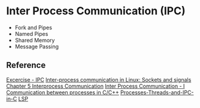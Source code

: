 # Inter Process Communication (IPC)

- Fork and Pipes
- Named Pipes
- Shared Memory
- Message Passing

## Reference
[Excercise - IPC](https://curtsinger.cs.grinnell.edu/teaching/2019S/CSC213/exercises/ipc/)
[Inter-process communication in Linux: Sockets and signals](https://opensource.com/article/19/4/interprocess-communication-linux-networking)
[Chapter 5 Interprocess Communication](https://docs.oracle.com/cd/E19683-01/806-4125/6jd7pe6bm/index.html)
[Inter Process Communication - I](https://cse.iitkgp.ac.in/~goutam/IIITKalyani/os/lect/ls3.pdf)
[Communication between processes in C/C++](https://biendltb.github.io/tech/inter-process-communication-ipc-in-cpp/)
[Processes-Threads-and-IPC-in-C](https://github.com/mansurmuaz/Processes-Threads-and-IPC-in-C)
[LSP](https://github.com/SoumyaCode74/LSP)